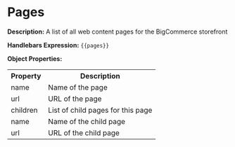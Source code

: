 <h1>Pages</h1>

<b>Description:</b> A list of all web content pages for the BigCommerce storefront

<b>Handlebars Expression:</b> `{{pages}}`

<b>Object Properties:</b>

<table>
  <tr>
    <th>Property</th>
    <th>Description</th> 
	</tr> 
    <tr>
      <td>name</td>
      <td>Name of the page</td>
    </tr> 
    <tr>
      <td>url</td>
      <td>URL of the page</td>
    </tr>
    <tr>
      <td>children</td>
      <td>List of child pages for this page</td>
    </tr>
    <tr>
      <td><span class="indent1"> name</span></td>
      <td>Name of the child page</td>
    </tr>
    <tr>
      <td><span class="indent1"> url</span></td>
      <td>URL of the child page</td>
    </tr>
</table>

